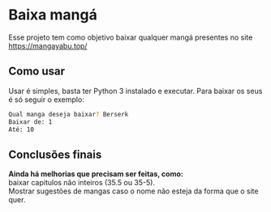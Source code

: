 # Baixa mangá
Esse projeto tem como objetivo baixar qualquer mangá presentes no site https://mangayabu.top/
## Como usar
Usar é simples, basta ter Python 3 instalado e executar.
Para baixar os seus é só seguir o exemplo:

```bash
Qual manga deseja baixar? Berserk
Baixar de: 1
Até: 10
```
## Conclusões finais
**Ainda há melhorias que precisam ser feitas, como:<br>**
baixar capitulos não inteiros (35.5 ou 35-5).<br>
Mostrar sugestões de mangas caso o nome não esteja da forma que o site quer.<br>
